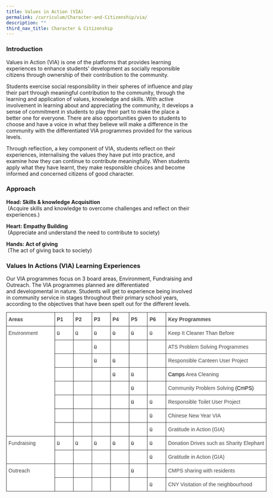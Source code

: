 ```yaml
---
title: Values in Action (VIA)
permalink: /curriculum/Character-and-Citizenship/via/
description: ""
third_nav_title: Character & Citizenship
---
```

### Introduction

Values in Action (VIA) is one of the platforms that provides learning experiences to enhance students’ development as socially responsible citizens through ownership of their contribution to the community.  
  

Students exercise social responsibility in their spheres of influence and play their part through meaningful contribution to the community, through the learning and application of values, knowledge and skills. With active involvement in learning about and appreciating the community, it develops a sense of commitment in students to play their part to make the place a better one for everyone. There are also opportunities given to students to choose and have a voice in what they believe will make a difference in the community with the differentiated VIA programmes provided for the various levels.  
  

Through reflection, a key component of VIA, students reflect on their experiences, internalising the values they have put into practice, and examine how they can continue to contribute meaningfully. When students apply what they have learnt, they make responsible choices and become informed and concerned citizens of good character. 

### Approach

**Head: Skills & knowledge Acquisition**  
 (Acquire skills and knowledge to overcome challenges and reflect on their experiences.)    
  
**Heart: Empathy Building**  
 (Appreciate and understand the need to contribute to society)    
  
**Hands: Act of giving**  
 (The act of giving back to society)

### Values In Actions (VIA) Learning Experiences

Our VIA programmes focus on 3 board areas, Environment, Fundraising and Outreach. The VIA programmes planned are differentiated and developmental in nature. Students will get to experience being involved in community service in stages throughout their primary school years, according to the objectives that have been spelt out for the different levels.

<style type="text/css">
.tg  {border-collapse:collapse;border-spacing:0;margin:0px auto;}
.tg td{border-color:black;border-style:solid;border-width:1px;font-family:Arial, sans-serif;font-size:14px;
  overflow:hidden;padding:10px 5px;word-break:normal;}
.tg th{border-color:black;border-style:solid;border-width:1px;font-family:Arial, sans-serif;font-size:14px;
  font-weight:normal;overflow:hidden;padding:10px 5px;word-break:normal;}
.tg .tg-860t{background-color:#FFF;border-color:#333333;color:#454545;font-weight:bold;text-align:left;vertical-align:top}
.tg .tg-99pu{background-color:#FFF;border-color:#333333;color:#454545;text-align:left;vertical-align:top}
</style>
<table class="tg" style="undefined;table-layout: fixed; width: 700px">
<colgroup>
<col style="width: 130px">
<col style="width: 50px">
<col style="width: 50px">
<col style="width: 50px">
<col style="width: 50px">
<col style="width: 50px">
<col style="width: 50px">
<col style="width: 270px">
</colgroup>
<tbody>
  <tr>
    <td class="tg-860t">Areas</td>
    <td class="tg-860t">P1</td>
    <td class="tg-860t">P2</td>
    <td class="tg-860t">P3</td>
    <td class="tg-860t">P4</td>
    <td class="tg-860t">P5</td>
    <td class="tg-860t">P6</td>
    <td class="tg-860t">Key Programmes</td>
  </tr>
  <tr>
    <td class="tg-99pu" rowspan="8">Environment</td>
    <td class="tg-99pu"><span style="color:black">ü</span></td>
    <td class="tg-99pu"><span style="color:black">ü</span></td>
    <td class="tg-99pu"><span style="color:black">ü</span></td>
    <td class="tg-99pu"><span style="color:black">ü</span></td>
    <td class="tg-99pu"><span style="color:black">ü</span></td>
    <td class="tg-99pu"><span style="color:black">ü</span></td>
    <td class="tg-99pu">Keep It Cleaner Than Before</td>
  </tr>
  <tr>
    <td class="tg-99pu"> </td>
    <td class="tg-99pu"> </td>
    <td class="tg-99pu"><span style="color:black">ü</span></td>
    <td class="tg-99pu"> </td>
    <td class="tg-99pu"> </td>
    <td class="tg-99pu"> </td>
    <td class="tg-99pu">ATS Problem Solving Programmes</td>
  </tr>
  <tr>
    <td class="tg-99pu"> </td>
    <td class="tg-99pu"> </td>
    <td class="tg-99pu"><span style="color:black">ü</span></td>
    <td class="tg-99pu"><span style="color:black">ü</span></td>
    <td class="tg-99pu"> </td>
    <td class="tg-99pu"> </td>
    <td class="tg-99pu">Responsible Canteen User Project</td>
  </tr>
  <tr>
    <td class="tg-99pu"> </td>
    <td class="tg-99pu"> </td>
    <td class="tg-99pu"> </td>
    <td class="tg-99pu"><span style="color:black">ü</span></td>
    <td class="tg-99pu"><span style="color:black">ü</span></td>
    <td class="tg-99pu"> </td>
    <td class="tg-99pu"><span style="color:black">Camps</span> Area Cleaning</td>
  </tr>
  <tr>
    <td class="tg-99pu"> </td>
    <td class="tg-99pu"> </td>
    <td class="tg-99pu"> </td>
    <td class="tg-99pu"> </td>
    <td class="tg-99pu"><span style="color:black">ü</span></td>
    <td class="tg-99pu"> </td>
    <td class="tg-99pu">Community Problem Solving <span style="color:black">(CmPS)</span></td>
  </tr>
  <tr>
    <td class="tg-99pu"> </td>
    <td class="tg-99pu"> </td>
    <td class="tg-99pu"> </td>
    <td class="tg-99pu"> </td>
    <td class="tg-99pu"><span style="color:black">ü</span></td>
    <td class="tg-99pu"><span style="color:black">ü</span></td>
    <td class="tg-99pu">Responsible Toilet User Project</td>
  </tr>
  <tr>
    <td class="tg-99pu"> </td>
    <td class="tg-99pu"> </td>
    <td class="tg-99pu"> </td>
    <td class="tg-99pu"> </td>
    <td class="tg-99pu"> </td>
    <td class="tg-99pu"><span style="color:black">ü</span></td>
    <td class="tg-99pu">Chinese New Year VIA</td>
  </tr>
  <tr>
    <td class="tg-99pu"> </td>
    <td class="tg-99pu"> </td>
    <td class="tg-99pu"> </td>
    <td class="tg-99pu"> </td>
    <td class="tg-99pu"> </td>
    <td class="tg-99pu"><span style="color:black">ü</span></td>
    <td class="tg-99pu">Gratitude in Action (GIA)</td>
  </tr>
  <tr>
    <td class="tg-99pu" rowspan="2">Fundraising</td>
    <td class="tg-99pu"><span style="color:black">ü</span></td>
    <td class="tg-99pu"><span style="color:black">ü</span></td>
    <td class="tg-99pu"><span style="color:black">ü</span></td>
    <td class="tg-99pu"><span style="color:black">ü</span></td>
    <td class="tg-99pu"><span style="color:black">ü</span></td>
    <td class="tg-99pu"><span style="color:black">ü</span></td>
    <td class="tg-99pu">Donation Drives such as Sharity Elephant</td>
  </tr>
  <tr>
    <td class="tg-99pu"> </td>
    <td class="tg-99pu"> </td>
    <td class="tg-99pu"> </td>
    <td class="tg-99pu"> </td>
    <td class="tg-99pu"> </td>
    <td class="tg-99pu"><span style="color:black">ü</span></td>
    <td class="tg-99pu">Gratitude in Action (GIA)</td>
  </tr>
  <tr>
    <td class="tg-99pu" rowspan="2">Outreach</td>
    <td class="tg-99pu"> </td>
    <td class="tg-99pu"> </td>
    <td class="tg-99pu"> </td>
    <td class="tg-99pu"> </td>
    <td class="tg-99pu"><span style="color:black">ü</span></td>
    <td class="tg-99pu"> </td>
    <td class="tg-99pu">CMPS sharing with residents</td>
  </tr>
  <tr>
    <td class="tg-99pu"> </td>
    <td class="tg-99pu"> </td>
    <td class="tg-99pu"> </td>
    <td class="tg-99pu"> </td>
    <td class="tg-99pu"> </td>
    <td class="tg-99pu"><span style="color:black">ü</span></td>
    <td class="tg-99pu">CNY Visitation of the neighbourhood</td>
  </tr>
</tbody>
</table>